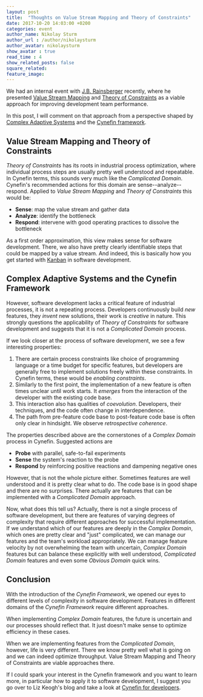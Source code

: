 ```yaml
---
layout: post
title:  "Thoughts on Value Stream Mapping and Theory of Constraints"
date: 2017-10-20 14:03:00 +0200
categories: event
author_name: Nikolay Sturm
author_url : /author/nikolaysturm
author_avatar: nikolaysturm
show_avatar : true
read_time : 4
show_related_posts: false
square_related:
feature_image:
---
```


We had an internal event with [J.B. Rainsberger](http://www.jbrains.ca/)
recently, where he presented
[Value Stream Mapping](https://en.wikipedia.org/wiki/Value_stream_mapping) and
[Theory of Constraints](https://en.wikipedia.org/wiki/Theory_of_constraints)
as a viable approach for improving development team performance.

In this post, I will comment on that approach from a perspective shaped by
[Complex Adaptive Systems](https://en.wikipedia.org/wiki/Complex_adaptive_system)
and the
[Cynefin framework](https://en.wikipedia.org/wiki/Cynefin_framework).

## Value Stream Mapping and Theory of Constraints

*Theory of Constraints* has its roots in industrial process optimization, where
individual process steps are usually pretty well understood and repeatable. In
Cynefin terms, this sounds very much like the *Complicated Domain*. Cynefin's
recommended actions for this domain are sense--analyze--respond. Applied to
*Value Stream Mapping* and *Theory of Constraints* this would be:
- **Sense**: map the value stream and gather data
- **Analyze**: identify the bottleneck
- **Respond**: intervene with good operating practices to dissolve the bottleneck

As a first order approximation, this view makes sense for software development.
There, we also have pretty clearly identifiable steps that could be mapped by a
value stream. And indeed, this is basically how you get started with
[Kanban](https://en.wikipedia.org/wiki/Kanban_%28development%29) in software
development.

## Complex Adaptive Systems and the Cynefin Framework

However, software development lacks a critical feature of industrial processes,
it is not a repeating process. Developers continuously build *new* features,
they *invent* new solutions, their work is *creative* in nature. This
strongly questions the applicability of *Theory of Constraints* for software
development and suggests that it is not a *Complicated Domain* process.

If we look closer at the process of software development, we see a few
interesting properties:
1. There are certain process constraints like choice of programming
   language or a time budget for specific features, but developers are
   generally free to implement solutions freely within these constraints.
   In Cynefin terms, these would be *enabling constraints*.
1. Similarly to the first point, the implementation of a new feature is
   often times unclear until work starts. It *emerges* from the interaction
   of the developer with the existing code base.
1. This interaction also has qualities of *coevolution*. Developers, their
   techniques, and the code often change in interdependence.
1. The path from pre-feature code base to post-feature code base is often
   only clear in hindsight. We observe *retrospective coherence*.

The properties described above are the cornerstones of a *Complex Domain*
process in Cynefin. Suggested actions are
- **Probe** with parallel, safe-to-fail experiments
- **Sense** the system's reaction to the probe
- **Respond** by reinforcing positive reactions and dampening negative ones

However, that is not the whole picture either. Sometimes features are well
understood and it is pretty clear what to do. The code base is in good shape
and there are no surprises. There actually are features that can be implemented
with a *Complicated Domain* approach.

Now, what does this tell us? Actually, there is not a single process of
software development, but there are features of varying degrees of complexity
that require different approaches for successful implementation. If we
understand which of our features are deeply in the *Complex Domain*, which ones
are pretty clear and "just" complicated, we can manage our features and the
team's workload appropriately. We can manage feature velocity by not
overwhelming the team with uncertain, *Complex Domain* features but can balance
these explicitly with well understood, *Complicated Domain* features and even
some *Obvious Domain* quick wins.

## Conclusion

With the introduction of the *Cynefin Framework*, we opened our eyes to
different levels of complexity in software development. Features in different
domains of the *Cynefin Framework* require different approaches.

When implementing *Complex Domain* features, the future is uncertain and our
processes should reflect that. It just doesn't make sense to optimize
efficiency in these cases.

When we are implementing features from the *Complicated Domain*, however,
life is very different. There we know pretty well what is going on and we
can indeed optimize throughput. Value Stream Mapping and Theory of Constraints
are viable approaches there.

If I could spark your interest in the Cynefin framework and you want to learn
more, in particular how to apply it to software development, I suggest you
go over to Liz Keogh's blog and take a look at
[Cynefin for developers](https://lizkeogh.com/cynefin-for-developers/).
